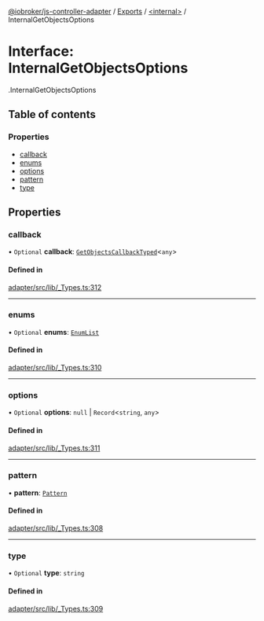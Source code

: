 [@iobroker/js-controller-adapter](../README.md) / [Exports](../modules.md) / [<internal\>](../modules/internal_.md) / InternalGetObjectsOptions

# Interface: InternalGetObjectsOptions

[<internal>](../modules/internal_.md).InternalGetObjectsOptions

## Table of contents

### Properties

- [callback](internal_.InternalGetObjectsOptions.md#callback)
- [enums](internal_.InternalGetObjectsOptions.md#enums)
- [options](internal_.InternalGetObjectsOptions.md#options)
- [pattern](internal_.InternalGetObjectsOptions.md#pattern)
- [type](internal_.InternalGetObjectsOptions.md#type)

## Properties

### callback

• `Optional` **callback**: [`GetObjectsCallbackTyped`](../modules/internal_.md#getobjectscallbacktyped)<`any`\>

#### Defined in

[adapter/src/lib/_Types.ts:312](https://github.com/ioBroker/ioBroker.js-controller/blob/2682873d/packages/adapter/src/lib/_Types.ts#L312)

___

### enums

• `Optional` **enums**: [`EnumList`](../modules/internal_.md#enumlist)

#### Defined in

[adapter/src/lib/_Types.ts:310](https://github.com/ioBroker/ioBroker.js-controller/blob/2682873d/packages/adapter/src/lib/_Types.ts#L310)

___

### options

• `Optional` **options**: ``null`` \| `Record`<`string`, `any`\>

#### Defined in

[adapter/src/lib/_Types.ts:311](https://github.com/ioBroker/ioBroker.js-controller/blob/2682873d/packages/adapter/src/lib/_Types.ts#L311)

___

### pattern

• **pattern**: [`Pattern`](../modules/internal_.md#pattern)

#### Defined in

[adapter/src/lib/_Types.ts:308](https://github.com/ioBroker/ioBroker.js-controller/blob/2682873d/packages/adapter/src/lib/_Types.ts#L308)

___

### type

• `Optional` **type**: `string`

#### Defined in

[adapter/src/lib/_Types.ts:309](https://github.com/ioBroker/ioBroker.js-controller/blob/2682873d/packages/adapter/src/lib/_Types.ts#L309)
